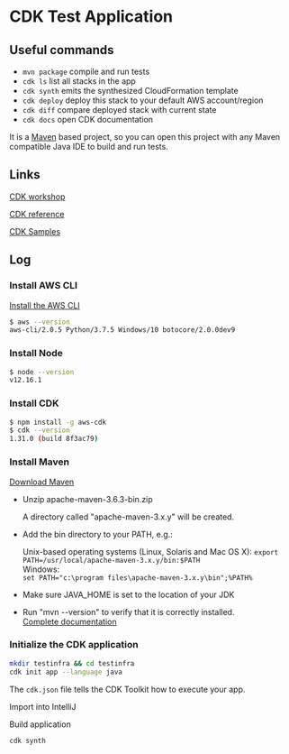 # CDK Test Application

## Useful commands

* `mvn package`     compile and run tests
* `cdk ls`          list all stacks in the app
* `cdk synth`       emits the synthesized CloudFormation template
* `cdk deploy`      deploy this stack to your default AWS account/region
* `cdk diff`        compare deployed stack with current state
* `cdk docs`        open CDK documentation

It is a [Maven](https://maven.apache.org/) based project, so you can open this project with any Maven compatible Java IDE to build and run tests.

## Links

[CDK workshop]( https://cdkworkshop.com/ )

[CDK reference]( https://docs.aws.amazon.com/cdk/api/latest/ )

[CDK Samples](
https://github.com/aws-samples/aws-cdk-examples
)

## Log

### Install AWS CLI

[Install the AWS CLI](https://docs.aws.amazon.com/cli/latest/userguide/install-cliv2.html )

```bash
$ aws --version
aws-cli/2.0.5 Python/3.7.5 Windows/10 botocore/2.0.0dev9
```

### Install Node

```bash
$ node --version
v12.16.1
```

### Install CDK

```bash
$ npm install -g aws-cdk
$ cdk --version
1.31.0 (build 8f3ac79)
```

### Install Maven

[Download Maven]( https://maven.apache.org/download.cgi )

* Unzip apache-maven-3.6.3-bin.zip

  A directory called "apache-maven-3.x.y" will be created.

* Add the bin directory to your PATH, e.g.:

  Unix-based operating systems (Linux, Solaris and Mac OS X): `export PATH=/usr/local/apache-maven-3.x.y/bin:$PATH`  
  Windows:  
    `set PATH="c:\program files\apache-maven-3.x.y\bin";%PATH%`
* Make sure JAVA_HOME is set to the location of your JDK 
* Run "mvn --version" to verify that it is correctly installed.  
  [Complete documentation]( https://maven.apache.org/download.html#Installation )
  
### Initialize the CDK application

```bash
mkdir testinfra && cd testinfra
cdk init app --language java
```

The `cdk.json` file tells the CDK Toolkit how to execute your app.

Import into IntelliJ 

Build application

```bash
cdk synth
```